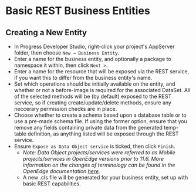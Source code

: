 # Basic REST Business Entities
## Creating a New Entity
* In Progress Developer Studio, right-click your project's AppServer folder, then choose `New → Business Entity`.
* Enter a name for the business entity, and optionally a package to namespace it within, then click `Next >`.
* Enter a name for the resource that will be exposed via the REST service, if you want this to differ from the
business entity's name.
* Set which operations should be initially available on the entity, and whether or not a before-image is required
for the associated DataSet. All of the selected methods will be (by default) exposed to the REST service, so if
creating create/update/delete methods, ensure any neccerary permission checks are in place.
* Choose whether to create a schema based upon a database table or to use a pre-made schema file. If using the
former option, ensure that you remove any fields containing private data from the generated temp-table definition,
as anything listed will be exposed through the REST service.
* Ensure `Expose as Data Object service` is ticked, then click `Finish`.
  * *Note: Data Object projects/services were referred to as Mobile projects/services in OpenEdge versions prior
  to 11.6. More information on the changes of terminology can be found in the OpenEdge documentation
  [here](https://documentation.progress.com/output/ua/OpenEdge_latest/index.html#page/gspub/data-object-service-terminology-and-uri-differen.html).*
  * A new .cls file will be generated for your business entity, set up with basic REST capabilities.
  
